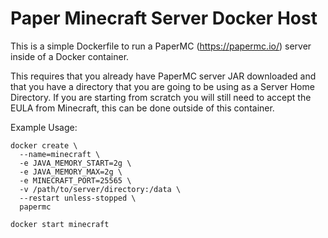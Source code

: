 # Paper Minecraft Server Docker Host

This is a simple Dockerfile to run a PaperMC (https://papermc.io/) server inside of a Docker container.

This requires that you already have PaperMC server JAR downloaded and that you have a directory that you are going to be using as a Server Home Directory. If you are starting from scratch you will still need to accept the EULA from Minecraft, this can be done outside of this container.

Example Usage:

```
docker create \
  --name=minecraft \
  -e JAVA_MEMORY_START=2g \
  -e JAVA_MEMORY_MAX=2g \
  -e MINECRAFT_PORT=25565 \
  -v /path/to/server/directory:/data \
  --restart unless-stopped \
  papermc

docker start minecraft
```
